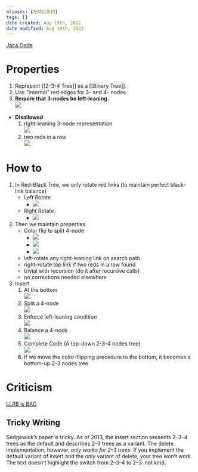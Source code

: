 ```yaml
---
aliases: [左倾红黑树]
tags: []
date created: Aug 19th, 2022
date modified: Aug 19th, 2022
---
```

[Jaca Code](https://algs4.cs.princeton.edu/33balanced/RedBlackBST.java.html)
# Properties
1. Represent [[2-3-4 Tree]] as a [[Binary Tree]].
2. Use "internal" red edges for 3- and 4- nodes.
3. **Require that 3-nodes be left-leaning.**  
![](https://s2.loli.net/2022/03/04/SMK1gojCGIHEF3w.png)
- **Disallowed**
	1. right-leaning 3-node representation  
		![](https://s2.loli.net/2022/03/04/6P7ZHlJM21XSRUv.png)
	2. two reds in a row  
	![](https://s2.loli.net/2022/03/04/SeYwWquv2XTVs1k.png)

# How to
1. In Red-Black Tree, we only rotate red links (to maintain perfect black-link balance)
	- Left Rotate 
		- ![](https://s2.loli.net/2022/03/12/aQPBSC9iKdZA2yW.png)
	- Right Rotate
		- ![](https://s2.loli.net/2022/03/12/pWPHhsA2cFSYkXn.png)
2. Then we maintain preperties
	- Color flip to split 4-node
		- ![](https://s2.loli.net/2022/03/12/LD1sugjIW65QhGm.png)
		- ![](https://s2.loli.net/2022/03/12/tb4AMlZeNJ8QkRI.png)
		- ![](https://s2.loli.net/2022/03/12/ip1lU2xfDZkXcwz.png)
	- left-rotate any right-leaning link on search path
	- right-rotate top link if two reds in a row found
	- trivial with recursion (do it after recursive calls)
	- no corrections needed elsewhere
3. Insert
	1. At the bottom  
		![](https://s2.loli.net/2022/03/12/AZkF6uBQ79rfVwd.png)
	2. Split a 4-node  
		![](https://s2.loli.net/2022/03/12/Q79AHyJeEWGKODN.png)
	3. Enforce left-leaning condition  
		![](https://s2.loli.net/2022/03/12/O8MemyKpVvP1BF4.png)
	4. Balance a 4-node  
		![](https://s2.loli.net/2022/03/12/hdn5v9HJpxOZ42u.png)
	5. Complete Code (A top-down 2-3-4 nodes tree)  
		![](https://s2.loli.net/2022/03/12/ZKJHCXQ2ENF1ez8.png)
	6. If we move the color-flipping precedure to the bottom, it becomes a bottom-up 2-3 nodes tree

# Criticism
[LLRB is BAD](https://www.read.seas.harvard.edu/~kohler/notes/llrb.html)
## Tricky Writing
Sedgewick’s paper is tricky. As of 2013, the insert section presents 2–3–4 trees as the default and describes 2–3 trees as a variant. The delete implementation, however, _only works for 2–3 trees_. If you implement the default variant of insert and the only variant of delete, your tree won’t work. The text doesn’t highlight the switch from 2–3–4 to 2–3: not kind.